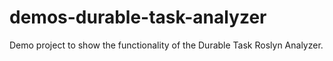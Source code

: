 # demos-durable-task-analyzer
Demo project to show the functionality of the Durable Task Roslyn Analyzer.
